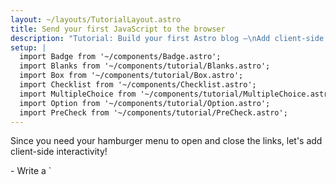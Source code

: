 ```yaml
---
layout: ~/layouts/TutorialLayout.astro
title: Send your first JavaScript to the browser
description: "Tutorial: Build your first Astro blog —\nAdd client-side interactivity to your mobile navigation with an Astro script tag"
setup: |
  import Badge from '~/components/Badge.astro';
  import Blanks from '~/components/tutorial/Blanks.astro';
  import Box from '~/components/tutorial/Box.astro';
  import Checklist from '~/components/Checklist.astro';
  import MultipleChoice from '~/components/tutorial/MultipleChoice.astro';
  import Option from '~/components/tutorial/Option.astro';
  import PreCheck from '~/components/tutorial/PreCheck.astro';
---
```

Since you need your hamburger menu to open and close the links, let's add client-side interactivity!

<PreCheck>
  - Write a `<script>` to allow your site visitors to open and close the navigation menu
  - Move your JavaScript to its `.js` file
</PreCheck>

## Build a Hamburger component

Create a `<Hamburger />` component to open and close your mobile menu.

1. Create a file named `Hamburger.astro` in `src/components/`
  

2. Copy the following code into your component. This will represent your 3-line "hamburger" menu to open and close your navigation links on mobile. (You will add the new CSS styles to `global.css` later.)

    ```astro title="src/components/Hamburger.astro"
    --- 
    ---
    <div class="hamburger">
      <span class="line"></span>
      <span class="line"></span>
      <span class="line"></span>
    </div>
    ```

3. Place this new `<Hamburger />` component just before your `<Navigation />` component in `Header.astro`. 

<details>
<summary>Show me the code!</summary>

```astro title="src/components/Header.astro" ins={2,7}
---
import Hamburger from '../components/Hamburger.astro';
import Navigation from '../components/Navigation.astro';
---
<header>
  <nav>
    <Hamburger />
    <Navigation />
  </nav>
<header>
```
</details>

4. Add the following styles for your Hamburger component:

  ```css title="src/styles/global.css" ins={2-13, 56-58}
  /* nav styles */
  .hamburger {
    padding-right: 20px;
    cursor: pointer;
  }

  .hamburger .line {
    display: block;
    width: 40px;
    height: 5px;
    margin-bottom: 10px;
    background-color: #ff9776;
  }

  .nav-links {
    width: 100%;
    top: 5rem;
    left: 48px;
    background-color: #ff9776;
    display: none;
    margin: 0;
  }

  .nav-links a {
    display: block;
    text-align: center;
    padding: 10px 0;
    text-decoration: none;
    font-size: 1.2rem;
    font-weight: bold;
    text-transform: uppercase;
  }

  .nav-links a:hover, a:focus {
    background-color: #ff9776;
  }

  .expanded {
    display: unset;
  }

  @media screen and (min-width: 636px) {
    .nav-links {
      margin-left: 5em;
      display: block;
      position: static;
      width: auto;
      background: none;
    }

    .nav-links a {
      display: inline-block;
      padding: 15px 20px;
    }

    .hamburger {
      display: none;
    }
  }
  ```


## Write your first script tag

Your header is not yet **interactive** because it can't respond to user input, like clicking on the hamburger menu to show or hide the navigation links. 

Adding a `<script>` tag provides client-side JavaScript to "listen" for a user event and then respond accordingly.

1. Add the following `<script>` tag to `index.astro`, just before the closing `</body>` tag.

    ```astro title="src/pages/index.astro" ins={2-6}
      <Footer />
      <script>
        document.querySelector('.hamburger').addEventListener('click', () => {
          document.querySelector('.nav-links').classList.toggle('expanded');
        });
      </script>
    </body>
    ```

2. Check your browser preview again at various sizes, and verify that you have a working navigation menu that is both responsive to screen size and responds to user input on this page.

### Importing a `.js` file

Instead of writing your JavaScript directly on each page, you move the contents of your `<script>` tag into its own `.js` file in your project.


1. Create `src/scripts/menu.js` (you will have to create a new `/scripts/` folder) and move your JavaScript into it.

    ```js title="src/scripts/menu.js"
    document.querySelector('.hamburger').addEventListener('click', () => {
      document.querySelector('.nav-links').classList.toggle('expanded');
    });
    ```

2. Replace the contents of the `<script>` tag on `index.astro` with the following file import:

    ```astro title="src/pages/index.astro" ins={7} del={3-5}
      <Footer />
      <script>
        document.querySelector('.hamburger').addEventListener('click', () => {
          document.querySelector('.nav-links').classList.toggle('expanded');
      });

      import "../scripts/menu.js";
      </script>
    </body>
    ```

3. Check your browser preview again at a smaller size and verify that the hamburger menu still opens and closes your navigation links. 

     ```astro title="src/pages/about.astro & src/pages/blog.astro" ins={2-4}
      <Footer />
      <script>
        import "../scripts/menu.js";
      </script>
    </body>
    ```

4. Add the same `<script>` with import to your other two pages, `about.astro` and `blog.astro` and verify that you have a responsive, interactive header on each page.


:::note[takeaway]
You had previously used some JavaScript to build parts of your site:

- Mapping through a list of skills on the About page
- Conditionally displaying HTML elements
- Returning information from your Markdown files
- Creating page routes dynamically

Those commands are all executed at build time to create static HTML for your site, and then the code is "thrown away." 

**The JavaScript in a `<script>` tag is sent to the browser**, and is available to run, based on user interactions like refreshing a page or toggling an input.
:::

## Before you go

<Box icon="question-mark">

### Test your knowledge

1. When does Astro run any JavaScript written in a component's frontmatter?
  <MultipleChoice>
    <Option>
      `<script>` tags
    </Option>
    <Option isCorrect>
      build time
    </Option>
    <Option>
       client-side interactivity
    </Option>
  </MultipleChoice>

2. Optionally, Astro can send JavaScript to the browser for:
  <MultipleChoice>
    <Option>
      `<script>` tags
    </Option>
    <Option>
      build time
    </Option>
    <Option isCorrect>
       client-side interactivity
    </Option>
  </MultipleChoice>

3. Only the JavaScript written or imported here will not be discarded after your site is built:
  <MultipleChoice>
    <Option isCorrect>
      `<script>` tags
    </Option>
    <Option>
      build time
    </Option>
    <Option>
       client-side interactivity
    </Option>
  </MultipleChoice>

</Box>

<Box icon="check-list">

### Checklist for moving on

<Checklist>
- [ ] I can add client-side interactivity with JavaScript in a `<script>` tag.
- [ ] I can import a `.js` file into a `<script>` tag.
</Checklist>

</Box>

### Resources

[Client-side scripts in Astro](/en/core-concepts/astro-components/#client-side-scripts)
